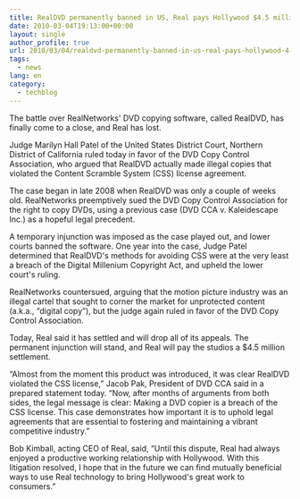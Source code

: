 ```yaml
---
title: RealDVD permanently banned in US, Real pays Hollywood $4.5 million
date: 2010-03-04T19:13:00+00:00
layout: single
author_profile: true
url: 2010/03/04/realdvd-permanently-banned-in-us-real-pays-hollywood-4-5-million/
tags:
  - news
lang: en
category: 
  - techblog
---
```

The battle over RealNetworks' DVD copying software, called RealDVD, has finally come to a close, and Real has lost.

Judge Marilyn Hall Patel of the United States District Court, Northern District of California ruled today in favor of the DVD Copy Control Association, who argued that RealDVD actually made illegal copies that violated the Content Scramble System (CSS) license agreement.

The case began in late 2008 when RealDVD was only a couple of weeks old. RealNetworks preemptively sued the DVD Copy Control Association for the right to copy DVDs, using a previous case (DVD CCA v. Kaleidescape Inc.) as a hopeful legal precedent.

A temporary injunction was imposed as the case played out, and lower courts banned the software. One year into the case, Judge Patel determined that RealDVD's methods for avoiding CSS were at the very least a breach of the Digital Millenium Copyright Act, and upheld the lower court's ruling.

RealNetworks countersued, arguing that the motion picture industry was an illegal cartel that sought to corner the market for unprotected content (a.k.a., “digital copy”), but the judge again ruled in favor of the DVD Copy Control Association.

Today, Real said it has settled and will drop all of its appeals. The permanent injunction will stand, and Real will pay the studios a $4.5 million settlement.

“Almost from the moment this product was introduced, it was clear RealDVD violated the CSS license,” Jacob Pak, President of DVD CCA said in a prepared statement today. “Now, after months of arguments from both sides, the legal message is clear: Making a DVD copier is a breach of the CSS license. This case demonstrates how important it is to uphold legal agreements that are essential to fostering and maintaining a vibrant competitive industry.”

Bob Kimball, acting CEO of Real, said, “Until this dispute, Real had always enjoyed a productive working relationship with Hollywood. With this litigation resolved, I hope that in the future we can find mutually beneficial ways to use Real technology to bring Hollywood's great work to consumers.”